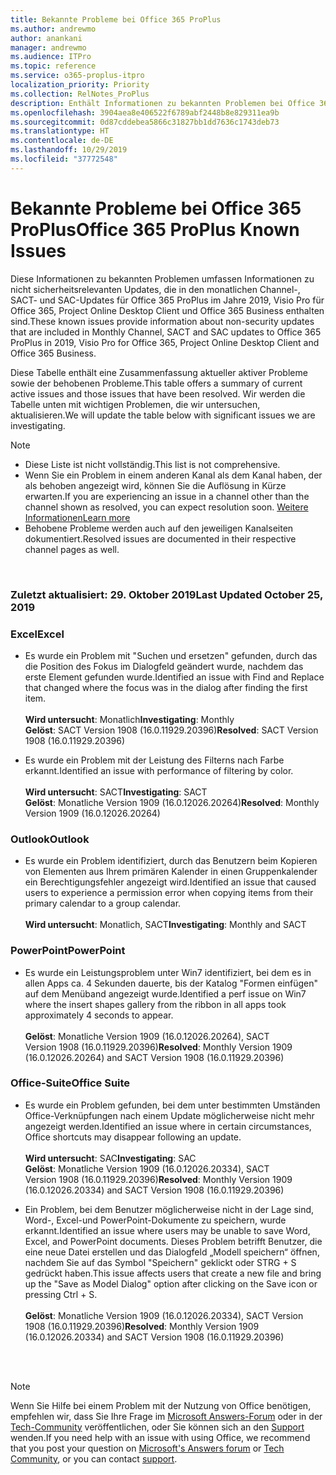 ```yaml
---
title: Bekannte Probleme bei Office 365 ProPlus
ms.author: andrewmo
author: anankani
manager: andrewmo
ms.audience: ITPro
ms.topic: reference
ms.service: o365-proplus-itpro
localization_priority: Priority
ms.collection: RelNotes_ProPlus
description: Enthält Informationen zu bekannten Problemen bei Office 365 ProPlus
ms.openlocfilehash: 3904aea8e406522f6789abf2448b8e829311ea9b
ms.sourcegitcommit: 0d87cddebea5866c31827bb1dd7636c1743deb73
ms.translationtype: HT
ms.contentlocale: de-DE
ms.lasthandoff: 10/29/2019
ms.locfileid: "37772548"
---
```

# <a name="office-365-proplus-known-issues"></a><span data-ttu-id="adda7-103">Bekannte Probleme bei Office 365 ProPlus</span><span class="sxs-lookup"><span data-stu-id="adda7-103">Office 365 ProPlus Known Issues</span></span>

<span data-ttu-id="adda7-104">Diese Informationen zu bekannten Problemen umfassen Informationen zu nicht sicherheitsrelevanten Updates, die in den monatlichen Channel-, SACT- und SAC-Updates für Office 365 ProPlus im Jahre 2019, Visio Pro für Office 365, Project Online Desktop Client und Office 365 Business enthalten sind.</span><span class="sxs-lookup"><span data-stu-id="adda7-104">These known issues provide information about non-security updates that are included in Monthly Channel, SACT and SAC updates to Office 365 ProPlus in 2019, Visio Pro for Office 365, Project Online Desktop Client and Office 365 Business.</span></span>

<span data-ttu-id="adda7-105">Diese Tabelle enthält eine Zusammenfassung aktueller aktiver Probleme sowie der behobenen Probleme.</span><span class="sxs-lookup"><span data-stu-id="adda7-105">This table offers a summary of current active issues and those issues that have been resolved.</span></span>  <span data-ttu-id="adda7-106">Wir werden die Tabelle unten mit wichtigen Problemen, die wir untersuchen, aktualisieren.</span><span class="sxs-lookup"><span data-stu-id="adda7-106">We will update the table below with significant issues we are investigating.</span></span>

> [!NOTE]
>- <span data-ttu-id="adda7-107">Diese Liste ist nicht vollständig.</span><span class="sxs-lookup"><span data-stu-id="adda7-107">This list is not comprehensive.</span></span>
>- <span data-ttu-id="adda7-108">Wenn Sie ein Problem in einem anderen Kanal als dem Kanal haben, der als behoben angezeigt wird, können Sie die Auflösung in Kürze erwarten.</span><span class="sxs-lookup"><span data-stu-id="adda7-108">If you are experiencing an issue in a channel other than the channel shown as resolved, you can expect resolution soon.</span></span> [<span data-ttu-id="adda7-109">Weitere Informationen</span><span class="sxs-lookup"><span data-stu-id="adda7-109">Learn more</span></span>](https://docs.microsoft.com/de-DE/DeployOffice/overview-of-update-channels-for-office-365-proplus#BKMK_SAC)
>- <span data-ttu-id="adda7-110">Behobene Probleme werden auch auf den jeweiligen Kanalseiten dokumentiert.</span><span class="sxs-lookup"><span data-stu-id="adda7-110">Resolved issues are documented in their respective channel pages as well.</span></span>

<br>

### <a name="last-updated-october-29-2019"></a><span data-ttu-id="adda7-111">Zuletzt aktualisiert: 29. Oktober 2019</span><span class="sxs-lookup"><span data-stu-id="adda7-111">Last Updated October 25, 2019</span></span>

### <a name="excel"></a><span data-ttu-id="adda7-112">Excel</span><span class="sxs-lookup"><span data-stu-id="adda7-112">Excel</span></span>
- <span data-ttu-id="adda7-113">Es wurde ein Problem mit "Suchen und ersetzen" gefunden, durch das die Position des Fokus im Dialogfeld geändert wurde, nachdem das erste Element gefunden wurde.</span><span class="sxs-lookup"><span data-stu-id="adda7-113">Identified an issue with Find and Replace that changed where the focus was in the dialog after finding the first item.</span></span> <br><br>
<span data-ttu-id="adda7-114">**Wird untersucht**: Monatlich</span><span class="sxs-lookup"><span data-stu-id="adda7-114">**Investigating**: Monthly</span></span> <br><span data-ttu-id="adda7-115">**Gelöst**: SACT Version 1908 (16.0.11929.20396)</span><span class="sxs-lookup"><span data-stu-id="adda7-115">**Resolved**: SACT Version 1908 (16.0.11929.20396)</span></span>

- <span data-ttu-id="adda7-116">Es wurde ein Problem mit der Leistung des Filterns nach Farbe erkannt.</span><span class="sxs-lookup"><span data-stu-id="adda7-116">Identified an issue with performance of filtering by color.</span></span> <br><br><span data-ttu-id="adda7-117">**Wird untersucht**: SACT</span><span class="sxs-lookup"><span data-stu-id="adda7-117">**Investigating**: SACT</span></span> <br><span data-ttu-id="adda7-118">**Gelöst**: Monatliche Version 1909 (16.0.12026.20264)</span><span class="sxs-lookup"><span data-stu-id="adda7-118">**Resolved**: Monthly Version 1909 (16.0.12026.20264)</span></span>
### <a name="outlook"></a><span data-ttu-id="adda7-119">Outlook</span><span class="sxs-lookup"><span data-stu-id="adda7-119">Outlook</span></span>
- <span data-ttu-id="adda7-120">Es wurde ein Problem identifiziert, durch das Benutzern beim Kopieren von Elementen aus Ihrem primären Kalender in einen Gruppenkalender ein Berechtigungsfehler angezeigt wird.</span><span class="sxs-lookup"><span data-stu-id="adda7-120">Identified an issue that caused users to experience a permission error when copying items from their primary calendar to a group calendar.</span></span> <br> <br><span data-ttu-id="adda7-121">**Wird untersucht**: Monatlich, SACT</span><span class="sxs-lookup"><span data-stu-id="adda7-121">**Investigating**: Monthly and SACT</span></span>
### <a name="powerpoint"></a><span data-ttu-id="adda7-122">PowerPoint</span><span class="sxs-lookup"><span data-stu-id="adda7-122">PowerPoint</span></span>
- <span data-ttu-id="adda7-123">Es wurde ein Leistungsproblem unter Win7 identifiziert, bei dem es in allen Apps ca. 4 Sekunden dauerte, bis der Katalog "Formen einfügen" auf dem Menüband angezeigt wurde.</span><span class="sxs-lookup"><span data-stu-id="adda7-123">Identified a perf issue on Win7 where the insert shapes gallery from the ribbon in all apps took approximately 4 seconds to appear.</span></span><br><br><span data-ttu-id="adda7-124">**Gelöst**: Monatliche Version 1909 (16.0.12026.20264), SACT Version 1908 (16.0.11929.20396)</span><span class="sxs-lookup"><span data-stu-id="adda7-124">**Resolved**: Monthly Version 1909 (16.0.12026.20264) and SACT Version 1908 (16.0.11929.20396)</span></span>

### <a name="office-suite"></a><span data-ttu-id="adda7-125">Office-Suite</span><span class="sxs-lookup"><span data-stu-id="adda7-125">Office Suite</span></span>
- <span data-ttu-id="adda7-126">Es wurde ein Problem gefunden, bei dem unter bestimmten Umständen Office-Verknüpfungen nach einem Update möglicherweise nicht mehr angezeigt werden.</span><span class="sxs-lookup"><span data-stu-id="adda7-126">Identified an issue where in certain circumstances, Office shortcuts may disappear following an update.</span></span><br><br><span data-ttu-id="adda7-127">**Wird untersucht**: SAC</span><span class="sxs-lookup"><span data-stu-id="adda7-127">**Investigating**: SAC</span></span><br> <span data-ttu-id="adda7-128">**Gelöst**: Monatliche Version 1909 (16.0.12026.20334), SACT Version 1908 (16.0.11929.20396)</span><span class="sxs-lookup"><span data-stu-id="adda7-128">**Resolved**: Monthly Version 1909 (16.0.12026.20334) and SACT Version 1908 (16.0.11929.20396)</span></span>

- <span data-ttu-id="adda7-129">Ein Problem, bei dem Benutzer möglicherweise nicht in der Lage sind, Word-, Excel-und PowerPoint-Dokumente zu speichern, wurde erkannt.</span><span class="sxs-lookup"><span data-stu-id="adda7-129">Identified an issue where users may be unable to save Word, Excel, and PowerPoint documents.</span></span>  <span data-ttu-id="adda7-130">Dieses Problem betrifft Benutzer, die eine neue Datei erstellen und das Dialogfeld „Modell speichern“ öffnen, nachdem Sie auf das Symbol "Speichern" geklickt oder STRG + S gedrückt haben.</span><span class="sxs-lookup"><span data-stu-id="adda7-130">This issue affects users that create a new file and bring up the "Save as Model Dialog" option after clicking on the Save icon or pressing Ctrl + S.</span></span><br><br> <span data-ttu-id="adda7-131">**Gelöst**: Monatliche Version 1909 (16.0.12026.20334), SACT Version 1908 (16.0.11929.20396)</span><span class="sxs-lookup"><span data-stu-id="adda7-131">**Resolved**: Monthly Version 1909 (16.0.12026.20334) and SACT Version 1908 (16.0.11929.20396)</span></span>

<br>
<br>

> [!NOTE]
> <span data-ttu-id="adda7-132">Wenn Sie Hilfe bei einem Problem mit der Nutzung von Office benötigen, empfehlen wir, dass Sie Ihre Frage im [Microsoft Answers-Forum](https://answers.microsoft.com/) oder in der [Tech-Community](https://techcommunity.microsoft.com/) veröffentlichen, oder Sie können sich an den [Support](https://support.microsoft.com/contactus) wenden.</span><span class="sxs-lookup"><span data-stu-id="adda7-132">If you need help with an issue with using Office, we recommend that you post your question on [Microsoft's Answers forum](https://answers.microsoft.com/) or [Tech Community](https://techcommunity.microsoft.com/), or you can contact [support](https://support.microsoft.com/contactus).</span></span>
